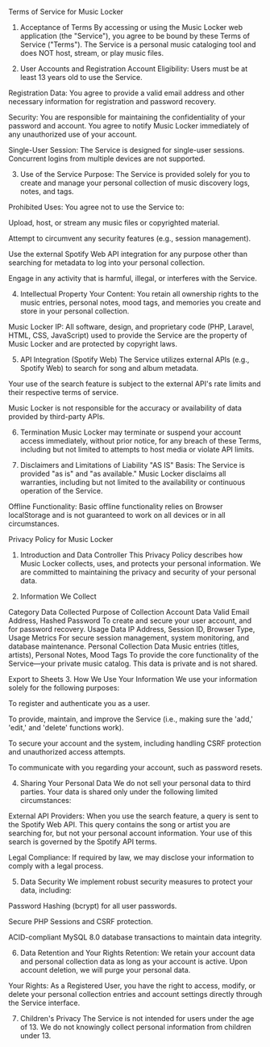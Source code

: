 Terms of Service for Music Locker
1. Acceptance of Terms
By accessing or using the Music Locker web application (the "Service"), you agree to be bound by these Terms of Service ("Terms"). The Service is a personal music cataloging tool and does NOT host, stream, or play music files.

2. User Accounts and Registration
Account Eligibility: Users must be at least 13 years old to use the Service.

Registration Data: You agree to provide a valid email address and other necessary information for registration and password recovery.

Security: You are responsible for maintaining the confidentiality of your password and account. You agree to notify Music Locker immediately of any unauthorized use of your account.

Single-User Session: The Service is designed for single-user sessions. Concurrent logins from multiple devices are not supported.

3. Use of the Service
Purpose: The Service is provided solely for you to create and manage your personal collection of music discovery logs, notes, and tags.

Prohibited Uses: You agree not to use the Service to:

Upload, host, or stream any music files or copyrighted material.

Attempt to circumvent any security features (e.g., session management).

Use the external Spotify Web API integration for any purpose other than searching for metadata to log into your personal collection.

Engage in any activity that is harmful, illegal, or interferes with the Service.

4. Intellectual Property
Your Content: You retain all ownership rights to the music entries, personal notes, mood tags, and memories you create and store in your personal collection.

Music Locker IP: All software, design, and proprietary code (PHP, Laravel, HTML, CSS, JavaScript) used to provide the Service are the property of Music Locker and are protected by copyright laws.

5. API Integration (Spotify Web)
The Service utilizes external APIs (e.g., Spotify Web) to search for song and album metadata.

Your use of the search feature is subject to the external API's rate limits and their respective terms of service.

Music Locker is not responsible for the accuracy or availability of data provided by third-party APIs.

6. Termination
Music Locker may terminate or suspend your account access immediately, without prior notice, for any breach of these Terms, including but not limited to attempts to host media or violate API limits.

7. Disclaimers and Limitations of Liability
"AS IS" Basis: The Service is provided "as is" and "as available." Music Locker disclaims all warranties, including but not limited to the availability or continuous operation of the Service.

Offline Functionality: Basic offline functionality relies on Browser localStorage and is not guaranteed to work on all devices or in all circumstances.


Privacy Policy for Music Locker
1. Introduction and Data Controller
This Privacy Policy describes how Music Locker collects, uses, and protects your personal information. We are committed to maintaining the privacy and security of your personal data.

2. Information We Collect

Category	Data Collected	Purpose of Collection
Account Data	Valid Email Address, Hashed Password	To create and secure your user account, and for password recovery.
Usage Data	IP Address, Session ID, Browser Type, Usage Metrics	For secure session management, system monitoring, and database maintenance.
Personal Collection Data	Music entries (titles, artists), Personal Notes, Mood Tags	To provide the core functionality of the Service—your private music catalog. This data is private and is not shared.

Export to Sheets
3. How We Use Your Information
We use your information solely for the following purposes:

To register and authenticate you as a user.

To provide, maintain, and improve the Service (i.e., making sure the 'add,' 'edit,' and 'delete' functions work).

To secure your account and the system, including handling CSRF protection and unauthorized access attempts.

To communicate with you regarding your account, such as password resets.

4. Sharing Your Personal Data
We do not sell your personal data to third parties. Your data is shared only under the following limited circumstances:

External API Providers: When you use the search feature, a query is sent to the Spotify Web API. This query contains the song or artist you are searching for, but not your personal account information. Your use of this search is governed by the Spotify API terms.

Legal Compliance: If required by law, we may disclose your information to comply with a legal process.

5. Data Security
We implement robust security measures to protect your data, including:

Password Hashing (bcrypt) for all user passwords.

Secure PHP Sessions and CSRF protection.

ACID-compliant MySQL 8.0 database transactions to maintain data integrity.

6. Data Retention and Your Rights
Retention: We retain your account data and personal collection data as long as your account is active. Upon account deletion, we will purge your personal data.

Your Rights: As a Registered User, you have the right to access, modify, or delete your personal collection entries and account settings directly through the Service interface.

7. Children's Privacy
The Service is not intended for users under the age of 13. We do not knowingly collect personal information from children under 13.